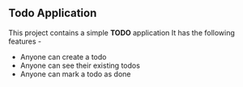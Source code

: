## Todo Application

This project contains a simple **TODO** application
It has the following features -

- Anyone can create a todo
- Anyone can see their existing todos
- Anyone can mark a todo as done
